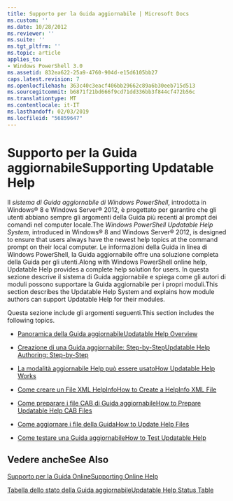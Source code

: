 ```yaml
---
title: Supporto per la Guida aggiornabile | Microsoft Docs
ms.custom: ''
ms.date: 10/28/2012
ms.reviewer: ''
ms.suite: ''
ms.tgt_pltfrm: ''
ms.topic: article
applies_to:
- Windows PowerShell 3.0
ms.assetid: 832ea622-25a9-4760-904d-e15d6105bb27
caps.latest.revision: 7
ms.openlocfilehash: 363c40c3eacf406bb29662c89a6b30eeb715d513
ms.sourcegitcommit: b6871f21bd666f9cd71dd336bb3f844cf472b56c
ms.translationtype: MT
ms.contentlocale: it-IT
ms.lasthandoff: 02/03/2019
ms.locfileid: "56859647"
---
```

# <a name="supporting-updatable-help"></a><span data-ttu-id="42fc6-102">Supporto per la Guida aggiornabile</span><span class="sxs-lookup"><span data-stu-id="42fc6-102">Supporting Updatable Help</span></span>

<span data-ttu-id="42fc6-103">Il *sistema di Guida aggiornabile di Windows PowerShell*, introdotta in Windows® 8 e Windows Server® 2012, è progettato per garantire che gli utenti abbiano sempre gli argomenti della Guida più recenti al prompt dei comandi nel computer locale.</span><span class="sxs-lookup"><span data-stu-id="42fc6-103">The *Windows PowerShell Updatable Help System*, introduced in Windows® 8 and Windows Server® 2012, is designed to ensure that users always have the newest help topics at the command prompt on their local computer.</span></span> <span data-ttu-id="42fc6-104">Le informazioni della Guida in linea di Windows PowerShell, la Guida aggiornabile offre una soluzione completa della Guida per gli utenti.</span><span class="sxs-lookup"><span data-stu-id="42fc6-104">Along with Windows PowerShell online help, Updatable Help provides a complete help solution for users.</span></span> <span data-ttu-id="42fc6-105">In questa sezione descrive il sistema di Guida aggiornabile e spiega come gli autori di moduli possono supportare la Guida aggiornabile per i propri moduli.</span><span class="sxs-lookup"><span data-stu-id="42fc6-105">This section describes the Updatable Help System and explains how module authors can support Updatable Help for their modules.</span></span>

<span data-ttu-id="42fc6-106">Questa sezione include gli argomenti seguenti.</span><span class="sxs-lookup"><span data-stu-id="42fc6-106">This section includes the following topics.</span></span>

- [<span data-ttu-id="42fc6-107">Panoramica della Guida aggiornabile</span><span class="sxs-lookup"><span data-stu-id="42fc6-107">Updatable Help Overview</span></span>](./updatable-help-overview.md)

- [<span data-ttu-id="42fc6-108">Creazione di una Guida aggiornabile: Step-by-Step</span><span class="sxs-lookup"><span data-stu-id="42fc6-108">Updatable Help Authoring: Step-by-Step</span></span>](./updatable-help-authoring-step-by-step.md)

- [<span data-ttu-id="42fc6-109">La modalità aggiornabile Help può essere usato</span><span class="sxs-lookup"><span data-stu-id="42fc6-109">How Updatable Help Works</span></span>](./how-updatable-help-works.md)

- [<span data-ttu-id="42fc6-110">Come creare un File XML HelpInfo</span><span class="sxs-lookup"><span data-stu-id="42fc6-110">How to Create a HelpInfo XML File</span></span>](./how-to-create-a-helpinfo-xml-file.md)

- [<span data-ttu-id="42fc6-111">Come preparare i file CAB di Guida aggiornabile</span><span class="sxs-lookup"><span data-stu-id="42fc6-111">How to Prepare Updatable Help CAB Files</span></span>](./how-to-prepare-updatable-help-cab-files.md)

- [<span data-ttu-id="42fc6-112">Come aggiornare i file della Guida</span><span class="sxs-lookup"><span data-stu-id="42fc6-112">How to Update Help Files</span></span>](./how-to-update-help-files.md)

- [<span data-ttu-id="42fc6-113">Come testare una Guida aggiornabile</span><span class="sxs-lookup"><span data-stu-id="42fc6-113">How to Test Updatable Help</span></span>](./how-to-test-updatable-help.md)

## <a name="see-also"></a><span data-ttu-id="42fc6-114">Vedere anche</span><span class="sxs-lookup"><span data-stu-id="42fc6-114">See Also</span></span>

[<span data-ttu-id="42fc6-115">Supporto per la Guida Online</span><span class="sxs-lookup"><span data-stu-id="42fc6-115">Supporting Online Help</span></span>](./supporting-online-help.md)

[<span data-ttu-id="42fc6-116">Tabella dello stato della Guida aggiornabile</span><span class="sxs-lookup"><span data-stu-id="42fc6-116">Updatable Help Status Table</span></span>](https://www.microsoft.com/en-us/itpro/windows)